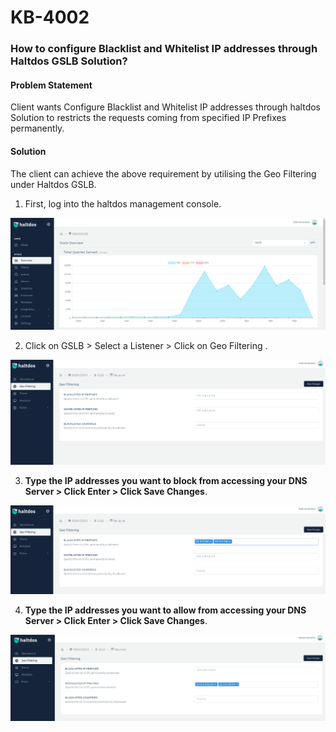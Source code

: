 # KB-4002

### **How to configure Blacklist and Whitelist IP addresses through Haltdos GSLB Solution**?

#### **Problem Statement**

Client wants Configure Blacklist and Whitelist IP addresses through haltdos Solution to restricts the requests coming from specified IP Prefixes permanently. 

#### **Solution**

The client can achieve the above requirement by utilising the Geo Filtering under Haltdos GSLB.

1. First, log into the haltdos management console.

![](/img/gslb/kb/gslb2.1.png)

2. Click on GSLB > Select a Listener > Click on Geo Filtering .

![](/img/gslb/kb/gslb2.2.png)

3. **Type the IP addresses you want to block from accessing your DNS Server > Click Enter > Click Save Changes**.

![](/img/gslb/kb/gslb2.3.png)

4. **Type the IP addresses you want to allow from accessing your DNS Server > Click Enter > Click Save Changes**.

![](/img/gslb/kb/gslb2.4.png)